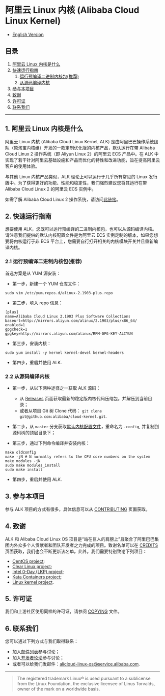 阿里云 Linux 内核 (Alibaba Cloud Linux Kernel)
==============================================

+ [English Version](../README.md)

目录
----
1. [阿里云 Linux 内核是什么](#1-阿里云-linux-内核是什么)
2. [快速运行指南](#2-快速运行指南j)
   1. [运行预编译二进制内核包(推荐)](#21-运行预编译二进制内核包推荐)
   2. [从源码编译内核](#22-从源码编译内核)
3. [参与本项目](#3-参与本项目)
4. [致谢](#4-致谢)
5. [许可证](#5-许可证)
6. [联系我们](#6-联系我们)

---------------------------------


## 1. 阿里云 Linux 内核是什么

阿里云 Linux 内核 (Alibaba Cloud Linux Kernel, ALK) 是由阿里巴巴操作系统团队（原淘宝内核组）开发的一款定制优化版的内核产品，默认运行在带 Alibaba Cloud Linux 2 操作系统（即 Aliyun Linux 2）的阿里云 ECS 产品中。在 ALK 中实现了若干针对阿里云基础设施和产品而优化的特性和改进功能，旨在提高阿里云客户的使用体验。

与其他 Linux 内核产品类似，ALK 理论上可以运行于几乎所有常见的 Linux 发行版中。为了获得更好的功能、性能和稳定性，我们强烈建议您将其运行在带 Alibaba Cloud Linux 2 的阿里云 ECS 实例中。

如需了解 Alibaba Cloud Linux 2 操作系统，请访问[此链接](os.md)。

## 2. 快速运行指南

想要使用 ALK，您既可以运行预编译的二进制内核包，也可以从源码编译内核。请注意我们提供的默认内核配置文件是为阿里云 ECS 实例定制的版本，如果您想要将内核运行于非 ECS 平台上，您需要自行打开相关的内核模块开关并且重新编译内核。

### 2.1 运行预编译二进制内核包(推荐)

首选方案是从 YUM 源安装：

+ 第一步，新建一个 YUM 仓库文件：

```shell
sudo vim /etc/yum.repos.d/alinux-2.1903-plus.repo
```

+ 第二步，填入 repo 信息：

```shell
[plus]
name=Alibaba Cloud Linux 2.1903 Plus Software Collections
baseurl=http://mirrors.aliyun.com/alinux/2.1903/plus/x86_64/
enabled=1
gpgcheck=1
gpgkey=http://mirrors.aliyun.com/alinux/RPM-GPG-KEY-ALIYUN
```

+ 第三步，安装内核：

```shell
sudo yum install -y kernel kernel-devel kernel-headers
```

+ 第四步，重启并使用 ALK.

### 2.2 从源码编译内核

+ 第一步，从以下两种途径之一获取 ALK 源码：
  + 从 [Releases](https://github.com/alibaba/cloud-kernel/releases) 页面获取最新的稳定版内核代码压缩包，并解压到当前目录；
  + 或者从项目 Git 树 Clone 代码： `git clone git@github.com:alibaba/cloud-kernel.git`.

+ 第二步，从 `master` 分支获取[默认内核配置文件](config-4.19.y-x86_64)，重命名为 `.config`, 并复制到源码树的顶层目录下；

+ 第三步，通过下列命令编译并安装内核：

```shell
make oldconfig
make -jN # N normally refers to the CPU core numbers on the system
make modules -jN
sudo make modules_install
sudo make install
```

+ 第四步，重启并使用 ALK.

## 3. 参与本项目

参与 ALK 项目的方式有很多，具体信息可以从 [CONTRIBUTING](CONTRIBUTING.md) 页面获取。

## 4. 致谢

ALK 和 Alibaba Cloud Linux OS 项目是“站在巨人的肩膀上”且聚合了阿里巴巴集团内外众多个人贡献者和团队开发者之力完成的项目。致谢名单可以在 [CREDITS](CREDITS.md) 页面获取，我们也会不断更新该名单。此外，我们需要特别致谢下列项目：

+ [CentOS project](https://www.centos.org/);
+ [Clear Linux project](https://clearlinux.org/);
+ [Intel 0-Day (LKP) project](https://01.org/lkp);
+ [Kata Containers project](https://katacontainers.io/);
+ [Linux kernel project](https://www.kernel.org/).

## 5. 许可证

我们和上游社区使用同样的许可证，请参阅 [COPYING](COPYING) 文件。

## 6. 联系我们

您可以通过下列方式与我们取得联系：

+ 加入[邮件列表](MAILLIST.md)参与讨论；
+ 加入[开发者论坛](https://bbs.aliyun.com/thread/450.html)参与讨论；
+ 或者可以给我们发邮件：[alicloud-linux-os@service.alibaba.com](mailto:alicloud-linux-os@service.alibaba.com).

--------------------------------

> The registered trademark Linux® is used pursuant to a sublicense from the Linux Foundation, the exclusive licensee of Linus Torvalds, owner of the mark on a world­wide basis.
